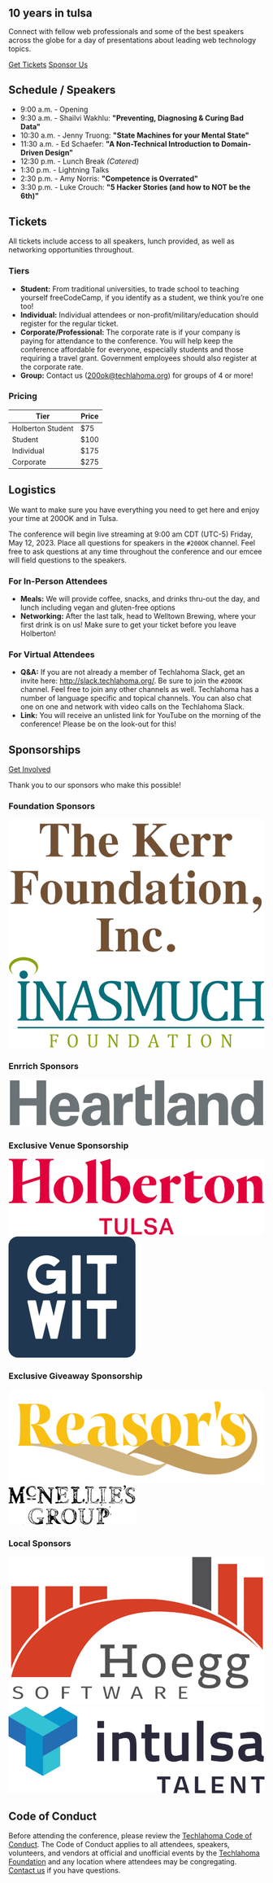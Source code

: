 <section>
  <div class="sm:px-6 mb-6">
    <h1 class="font-league-gothic uppercase text-9xl transition-all duration-200 sm:text-[200px] md:text-[256px] text-center block px-0" style="line-height: 0.8;"><span class="text-200ok-blue">10</span>&nbsp;years in&nbsp;<span class="text-200ok-red">tulsa</span></h1>
  </div>

  <div class="mb-6">
    <p class="mb-4 max-w-md mx-auto">Connect with fellow web professionals and some of the best speakers across the globe for a day of presentations about leading web technology topics.</p>
    <div class="flex flex-col sm:flex-row justify-center items-center gap-2 sm:gap-4 text-xl">
      <a class="text-center w-full sm:w-auto block sm:inline-block px-8 py-2 border font-bold text-200ok-red hover:text-white border-200ok-red bg-200ok-red-hover" target="_blank" href="https://techlahoma.app.neoncrm.com/np/clients/techlahoma/eventRegistration.jsp?event=528&">Get Tickets</a>
      <a class="text-center w-full sm:w-auto block sm:inline-block px-8 py-2 border font-bold text-200ok-blue hover:text-white border-200ok-blue bg-200ok-blue-hover" href="/sponsorship/">Sponsor Us</a>
    </div>
  </div>
</section>

<section>

  ## Schedule / Speakers

- 9:00 a.m. - Opening
- 9:30 a.m. - Shailvi Wakhlu: **"Preventing, Diagnosing & Curing Bad Data"**
- 10:30 a.m. - Jenny Truong: **"State Machines for your Mental State"**
- 11:30 a.m. - Ed Schaefer: **"A Non-Technical Introduction to Domain-Driven Design"**
- 12:30 p.m. - Lunch Break _(Catered)_
- 1:30 p.m. - Lightning Talks
- 2:30 p.m. - Amy Norris: **"Competence is Overrated"**
- 3:30 p.m. - Luke Crouch: **"5 Hacker Stories (and how to NOT be the 6th)"**

</section>

<section>

  ## Tickets

  All tickets include access to all speakers, lunch provided, as well as networking opportunities throughout.

  ### Tiers

  - **Student:** From traditional universities, to trade school to teaching yourself freeCodeCamp, if you identify as a student, we think you’re one too!
  - **Individual:** Individual attendees or non-profit/military/education should register for the regular ticket.
  - **Corporate/Professional:** The corporate rate is if your company is paying for attendance to the conference. You will help keep the conference affordable for everyone, especially students and those requiring a travel grant. Government employees should also register at the corporate rate.
  - **Group:** Contact us ([200ok@techlahoma.org](mailto:200ok@techlahoma.org)) for groups of 4 or more!

  ### Pricing

  <table class="border border-stone-800 w-full mb-6">
    <thead class="bg-stone-200 ">
    <th class="py-2 px-6 text-bold text-lg text-left">Tier</th>
    <th class="py-2 px-6 text-bold text-lg">Price</th>
    </thead>
    <tbody>
    <tr class="hidden">
      <td class="py-3 px-6 text-left sm:text-left">Holberton Student</td>
      <td class="py-3 px-6 text-center">$75</td>
    </tr>
    <tr>
      <td class="py-3 px-6 text-left sm:text-left">Student</td>
      <td class="py-3 px-6 text-center">$100</td>
    </tr>
    <tr>
      <td class="py-3 px-6 text-left sm:text-left">Individual</td>
      <td class="py-3 px-6 text-center">$175</td>
    </tr>
    <tr>
      <td class="py-3 px-6 text-left sm:text-left">Corporate</td>
      <td class="py-3 px-6 text-center">$275</td>
    </tr>
    </tbody>
  </table>

</section>

<section>

  ## Logistics

  We want to make sure you have everything you need to get here and enjoy your time at 200OK and in Tulsa.

  The conference will begin live streaming at 9:00 am CDT (UTC-5) Friday, May 12, 2023. Place all questions for speakers in the `#200OK` channel. Feel free to ask questions at any time throughout the conference and our emcee will field questions to the speakers.

  ### For In-Person Attendees

  - **Meals:** We will provide coffee, snacks, and drinks thru-out the day, and lunch including vegan and gluten-free options
  - **Networking:** After the last talk, head to Welltown Brewing, where your first drink is on us! Make sure to get your ticket before you leave Holberton!

  ### For Virtual Attendees

  - **Q&A:** If you are not already a member of Techlahoma Slack, get an invite here: http://slack.techlahoma.org/. Be sure to join the `#200OK` channel. Feel free to join any other channels as well. Techlahoma has a number of language specific and topical channels. You can also chat one on one and network with video calls on the Techlahoma Slack.
  - **Link:** You will receive an unlisted link for YouTube on the morning of the conference! Please be on the look-out for this!


</section>

<section>

  ## Sponsorships

  <a class="button section-button" href="/sponsorship/">Get Involved</a>

  Thank you to our sponsors who make this possible!

  ### Foundation Sponsors

  <div class="flex flex-col md:flex-row gap-8 justify-between items-start md:items-center mt-8 pb-12">
    <a target="_blank" class="hover:!bg-transparent" href="http://www.thekerrfoundation/org/">
      <img class="max-w-xs w-full" alt="Kerr Foundation" src="/assets/images/sponsors-2023/kerr-foundation.png">
    </a>
    <a target="_blank" class="hover:!bg-transparent" href="https://inasmuchfoundation.org/">
      <img class="max-w-xs w-full" alt="Inasmuch Foundation" src="/assets/images/sponsors-2023/inasmuch-foundation.png">
    </a>
  </div>

  ### Enrrich Sponsors

  <a target="_blank" class="hover:!bg-transparent" href="https://www.heartland.us/">
    <img class="max-w-xs w-full my-8" alt="Heartland" src="/assets/images/sponsors-2023/heartland.png">
  </a>

  ### Exclusive Venue Sponsorship

  <div class="flex flex-col md:flex-row gap-8 justify-between items-start md:items-center mt-8 pb-12">
    <a target="_blank" class="hover:!bg-transparent" href="https://holbertontulsa.com/">
      <img class="max-w-xs w-full my-8" alt="Holbeton School Tulsa" src="/assets/images/sponsors-2023/holberton.png">
    </a>
    <a target="_blank" class="hover:!bg-transparent" href="https://www.gitwit.com/">
      <img class="max-w-xs w-full my-8" alt="GitWit" src="/assets/images/sponsors-2023/gitwit.png">
    </a>
  </div>

  ### Exclusive Giveaway Sponsorship

  <div class="flex flex-col md:flex-row gap-8 justify-between items-start md:items-center mt-8 pb-12">
    <a target="_blank" class="hover:!bg-transparent" href="https://www.reasors.com/">
      <img class="max-w-xs w-full my-4 mb-8" alt="Reasor’s Foods" src="/assets/images/sponsors-2023/reasors.png">
    </a>
    <a target="_blank" class="hover:!bg-transparent" href="https://www.mcnelliesgroup.com/">
      <img class="max-w-xs w-full my-4 mb-8" alt="McNellie’s Group" src="/assets/images/sponsors-2023/mcnellies-group.png">
    </a>
  </div>

  ### Local Sponsors

  <div class="flex flex-col md:flex-row gap-8 justify-between items-start md:items-center mt-8 pb-12">
    <a target="_blank" class="hover:!bg-transparent" href="https://www.hoegg.software">
      <img class="max-w-xs w-full my-4" alt="Hoegg Software" src="/assets/images/sponsors-2023/hoegg-software.png">
    </a>
    <a target="_blank" class="hover:!bg-transparent" href="https://talent.intulsa.com/">
      <img class="max-w-xs w-full my-4" alt="inTulsa Talent" src="/assets/images/sponsors-2023/intulsa-talent.png">
    </a>
  </div>

</section>

<section>

  ## Code of Conduct

  Before attending the conference, please review the [Techlahoma Code of Conduct](https://www.techlahoma.org/code-of-conduct/). The Code of Conduct applies to all attendees, speakers, volunteers, and vendors at official and unofficial events by the [Techlahoma Foundation](https://techlahoma.org/) and any location where attendees may be congregating. [Contact us](mailto:200ok@techlahoma.org) if you have questions.

</section>
